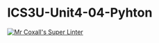 # ICS3U-Unit4-04-Pyhton

[![Mr Coxall's Super Linter](https://github.com/maliksalem1/ICS3U-Unit4-04-Pyhton/workflows/Mr%20Coxall's%20Super%20Linter/badge.svg)](https://github.com/maliksalem1/ICS3U-Unit4-04-Pyhton/actions/)
